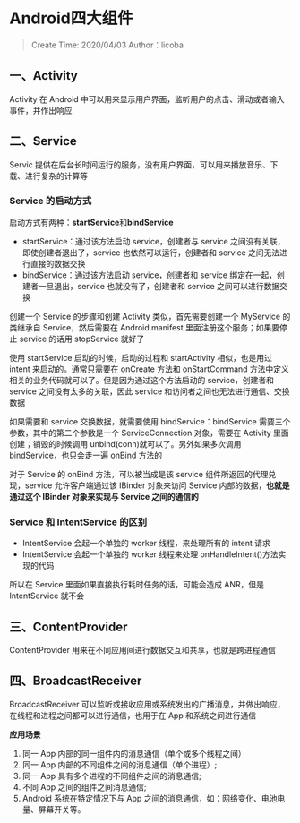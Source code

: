 # Android四大组件

> Create Time: 2020/04/03 Author：licoba

## 一、Activity

Activity 在 Android 中可以用来显示用户界面，监听用户的点击、滑动或者输入事件，并作出响应

## 二、Service

Servic 提供在后台长时间运行的服务，没有用户界面，可以用来播放音乐、下载、进行复杂的计算等

### Service 的启动方式

启动方式有两种：**startService**和**bindService**

* startService：通过该方法启动 service，创建者与 service 之间没有关联，即使创建者退出了，service 也依然可以运行，创建者和 service 之间无法进行直接的数据交换
* bindService：通过该方法启动 service，创建者和 service 绑定在一起，创建者一旦退出，service 也就没有了，创建者和 service 之间可以进行数据交换

创建一个 Service 的步骤和创建 Activity 类似，首先需要创建一个 MyService 的类继承自 Service，然后需要在 Android.manifest 里面注册这个服务；如果要停止 service 的话用 stopService 就好了

使用 startService 启动的时候，启动的过程和 startActivity 相似，也是用过 intent 来启动的。通常只需要在 onCreate 方法和 onStartCommand 方法中定义相关的业务代码就可以了。但是因为通过这个方法启动的 service，创建者和 service 之间没有太多的关联，因此 service 和访问者之间也无法进行通信、交换数据

如果需要和 service 交换数据，就需要使用 bindService：bindService 需要三个参数，其中的第二个参数是一个 ServiceConnection 对象，需要在 Activity 里面创建；销毁的时候调用 unbind\(conn\)就可以了。另外如果多次调用 bindService，也只会走一遍 onBind 方法的

对于 Service 的 onBind 方法，可以被当成是该 service 组件所返回的代理兑现，service 允许客户端通过该 IBinder 对象来访问 Service 内部的数据，**也就是通过这个 IBinder 对象来实现与 Service 之间的通信的**

### Service 和 IntentService 的区别

* IntentService 会起一个单独的 worker 线程，来处理所有的 intent 请求
* IntentService 会起一个单独的 worker 线程来处理 onHandleIntent\(\)方法实现的代码

所以在 Service 里面如果直接执行耗时任务的话，可能会造成 ANR，但是 IntentService 就不会

## 三、ContentProvider

ContentProvider 用来在不同应用间进行数据交互和共享，也就是跨进程通信

## 四、BroadcastReceiver

BroadcastReceiver 可以监听或接收应用或系统发出的广播消息，并做出响应，在线程和进程之间都可以进行通信，也用于在 App 和系统之间进行通信

**应用场景**

1. 同一 App 内部的同一组件内的消息通信（单个或多个线程之间）
2. 同一 App 内部的不同组件之间的消息通信（单个进程）;
3. 同一 App 具有多个进程的不同组件之间的消息通信;
4. 不同 App 之间的组件之间消息通信;
5. Android 系统在特定情况下与 App 之间的消息通信，如：网络变化、电池电量、屏幕开关等。

